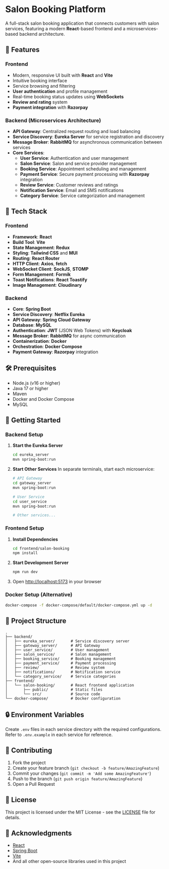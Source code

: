# Salon Booking Platform

A full-stack salon booking application that connects customers with salon services, featuring a modern **React**-based frontend and a microservices-based backend architecture.

## 🌟 Features

### Frontend

- Modern, responsive UI built with **React** and **Vite**
- Intuitive booking interface
- Service browsing and filtering
- **User authentication** and profile management
- Real-time booking status updates using **WebSockets**
- **Review and rating** system
- **Payment integration** with **Razorpay**

### Backend (Microservices Architecture)

- **API Gateway**: Centralized request routing and load balancing
- **Service Discovery**: **Eureka Server** for service registration and discovery
- **Message Broker**: **RabbitMQ** for asynchronous communication between services
- **Core Services**:
  - **User Service**: Authentication and user management
  - **Salon Service**: Salon and service provider management
  - **Booking Service**: Appointment scheduling and management
  - **Payment Service**: Secure payment processing with **Razorpay** integration
  - **Review Service**: Customer reviews and ratings
  - **Notification Service**: Email and SMS notifications
  - **Category Service**: Service categorization and management

## 🚀 Tech Stack

### Frontend

- **Framework**: **React**
- **Build Tool**: **Vite**
- **State Management**: **Redux**
- **Styling**: **Tailwind CSS** and **MUI**
- **Routing**: **React Router**
- **HTTP Client**: **Axios**, **fetch**
- **WebSocket Client**: **SockJS**, **STOMP**
- **Form Management**: **Formik**
- **Toast Notifications**: **React Toastify**
- **Image Management**: **Cloudinary**

### Backend

- **Core**: **Spring Boot**
- **Service Discovery**: **Netflix Eureka**
- **API Gateway**: **Spring Cloud Gateway**
- **Database**: **MySQL**
- **Authentication**: **JWT** (JSON Web Tokens) with **Keycloak**
- **Message Broker**: **RabbitMQ** for async communication
- **Containerization**: **Docker**
- **Orchestration**: **Docker Compose**
- **Payment Gateway**: **Razorpay** integration

## 🛠️ Prerequisites

- Node.js (v16 or higher)
- Java 17 or higher
- Maven
- Docker and Docker Compose
- MySQL

## 🚀 Getting Started

### Backend Setup

1. **Start the Eureka Server**

   ```bash
   cd eureka_server
   mvn spring-boot:run
   ```

2. **Start Other Services**
   In separate terminals, start each microservice:

   ```bash
   # API Gateway
   cd gateway_server
   mvn spring-boot:run

   # User Service
   cd user_service
   mvn spring-boot:run

   # Other services...
   ```

### Frontend Setup

1. **Install Dependencies**

   ```bash
   cd frontend/salon-booking
   npm install
   ```

2. **Start Development Server**

   ```bash
   npm run dev
   ```

3. Open [http://localhost:5173](http://localhost:5173) in your browser

### Docker Setup (Alternative)

```bash
docker-compose -f docker-compose/default/docker-compose.yml up -d
```

## 📂 Project Structure

```
.
├── backend/
│   ├── eureka_server/       # Service discovery server
│   ├── gateway_server/      # API Gateway
│   ├── user_service/        # User management
│   ├── salon_service/       # Salon management
│   ├── booking_service/     # Booking management
│   ├── payment_service/     # Payment processing
│   ├── review/              # Review system
│   ├── notifications/       # Notification service
│   └── category_service/    # Service categories
├── frontend/
│   └── salon-booking/       # React frontend application
│       ├── public/          # Static files
│       └── src/             # Source code
└── docker-compose/          # Docker configuration
```

## 🔒 Environment Variables

Create `.env` files in each service directory with the required configurations. Refer to `.env.example` in each service for reference.

## 🤝 Contributing

1. Fork the project
2. Create your feature branch (`git checkout -b feature/AmazingFeature`)
3. Commit your changes (`git commit -m 'Add some AmazingFeature'`)
4. Push to the branch (`git push origin feature/AmazingFeature`)
5. Open a Pull Request

## 📄 License

This project is licensed under the MIT License - see the [LICENSE](LICENSE) file for details.

## 🙏 Acknowledgments

- [React](https://reactjs.org/)
- [Spring Boot](https://spring.io/projects/spring-boot)
- [Vite](https://vitejs.dev/)
- And all other open-source libraries used in this project
